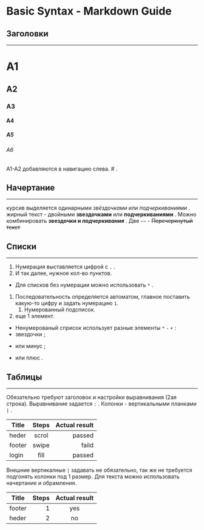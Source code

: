 # Basic Syntax - Markdown Guide

## Заголовки
---

# А1
## А2
### А3
#### А4
##### А5
###### А6

А1-А2 добавляются в навигацию слева. # .

## Начертание
---

курсив выделяется одинарными *звёздочками* или _подчеркиваниями_ .
жирный текст - двойными **звездочками** или __подчеркиваниями__ .
Можно комбинировать **звездочки и _подчеркивания_** .
Две `~~` - ~~Перечеркнутый текст~~

## Списки
---

1. Нумерация выставляется цифрой с `.` .
2. И так далее, нужное кол-во пунктов.
* Для списков без нумерации можно использовать `*` .
1. Последовательность определяется автоматом, главное поставить
какую-то цифру и задать нумерацию `1`.
	1. Нумерованный подсписок.
9. еще 1 элемент.

* Ненумерованый сприсок использует разные элементы `*` `-` `+` :
* звездочки ;
- или минус ; 
+ или плюс .

## Таблицы
---

Обязательно требуют заголовок и настройки выравнивания (2ая строка). 
Выравнивание задается `:` . Колонки - вертикальными планками `|` .

|Title        |Steps        |Actual result|
|-------------|:-----------:|------------:|
|heder	      |scrol	    |passed       |
|footer       |swipe        |faild        |
|login        |fill         |passed	  |


Внешние вертикалные `|` задавать не обязательно, так же не требуется 
подгонять колонки под 1 размер. Для текста можно использовать начертание и обрамления.

Title | Steps | Actual result
---|---:|:---:
footer|1|yes
heder|2|no




